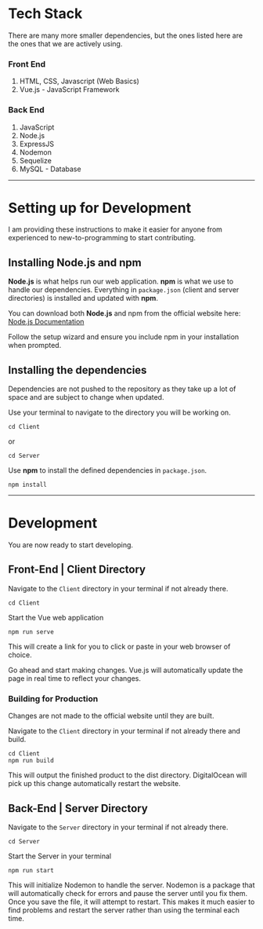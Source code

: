 # Tech Stack

There are many more smaller dependencies, but the ones listed here are the ones
that we are actively using.

### Front End
    
1. HTML, CSS, Javascript (Web Basics)
2. Vue.js - JavaScript Framework

### Back End

1. JavaScript
2. Node.js
3. ExpressJS
4. Nodemon
5. Sequelize
6. MySQL - Database

___

# Setting up for Development

I am providing these instructions to make it easier for anyone from experienced to
new-to-programming to start contributing.

## Installing Node.js and npm

__Node.js__ is what helps run our web application. __npm__ is what we use to handle our dependencies.
Everything in `package.json` (client and server directories) is installed and updated with __npm__.

You can download both __Node.js__ and npm from the official website here:
[Node.js Documentation](https://docs.npmjs.com/downloading-and-installing-node-js-and-npm#using-a-node-installer-to-install-nodejs-and-npm)

Follow the setup wizard and ensure you include npm in your installation when prompted.

## Installing the dependencies

Dependencies are not pushed to the repository as they take up a lot of space and are subject to change
when updated.

Use your terminal to navigate to the directory you will be working on.

    cd Client

or

    cd Server

Use __npm__ to install the defined dependencies in `package.json`.

    npm install

___

# Development

You are now ready to start developing.

## Front-End | Client Directory

Navigate to the `Client` directory in your terminal if not already there.

    cd Client

Start the Vue web application

    npm run serve

This will create a link for you to click or paste in your web browser of choice.

Go ahead and start making changes. Vue.js will automatically update the page
in real time to reflect your changes.

### Building for Production

Changes are not made to the official website until they are built.

Navigate to the `Client` directory in your terminal if not already there and build.

    cd Client
    npm run build


This will output the finished product to the dist directory. DigitalOcean will
pick up this change automatically restart the website.


## Back-End | Server Directory

Navigate to the `Server` directory in your terminal if not already there.

    cd Server

Start the Server in your terminal

    npm run start

This will initialize Nodemon to handle the server. Nodemon is a package that will 
automatically check for errors and pause the server until you fix them. 
Once you save the file, it will attempt to restart. This makes
it much easier to find problems and restart the server rather than using the 
terminal each time.